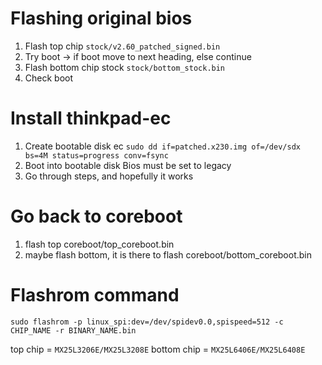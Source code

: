 # Flashing original bios
1. Flash top chip ` stock/v2.60_patched_signed.bin `
2. Try boot -> if boot move to next heading, else continue
3. Flash bottom chip stock `stock/bottom_stock.bin`
4. Check boot

# Install thinkpad-ec
1. Create bootable disk ec
   ` sudo dd if=patched.x230.img of=/dev/sdx bs=4M status=progress conv=fsync `
2. Boot into bootable disk
   Bios must be set to legacy
3. Go through steps, and hopefully it works

# Go back to coreboot
1. flash top coreboot/top_coreboot.bin
2. maybe flash bottom, it is there to flash coreboot/bottom_coreboot.bin

# Flashrom command
`sudo flashrom -p linux_spi:dev=/dev/spidev0.0,spispeed=512 -c CHIP_NAME -r BINARY_NAME.bin`

top chip = `MX25L3206E/MX25L3208E`
bottom chip = `MX25L6406E/MX25L6408E`
